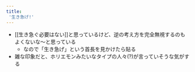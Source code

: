 ```yaml
---
title:
 '生き急げ!'
---
```


- [[生き急ぐ必要はない]]と思っているけど、逆の考え方を完全無視するのもよくないな〜と思っている
    - なので「生き急げ」という首長を見かけたら貼る
- 雑な印象だと、ホリエモンみたいなタイプの人々(?)が言っていそうな気がする

